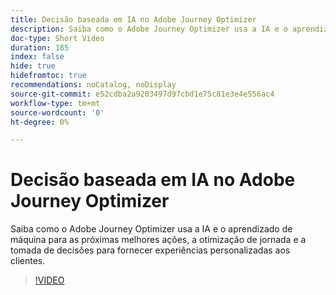 ```yaml
---
title: Decisão baseada em IA no Adobe Journey Optimizer
description: Saiba como o Adobe Journey Optimizer usa a IA e o aprendizado de máquina para as próximas melhores ações, a otimização de jornada e a tomada de decisões para fornecer experiências personalizadas aos clientes.
doc-type: Short Video
duration: 185
index: false
hide: true
hidefromtoc: true
recommendations: noCatalog, noDisplay
source-git-commit: e52cdba2a9203497d97cbd1e75c81e3e4e556ac4
workflow-type: tm+mt
source-wordcount: '0'
ht-degree: 0%

---
```



# Decisão baseada em IA no Adobe Journey Optimizer

Saiba como o Adobe Journey Optimizer usa a IA e o aprendizado de máquina para as próximas melhores ações, a otimização de jornada e a tomada de decisões para fornecer experiências personalizadas aos clientes.

<!-- 62_S520_3442520_184_aipowered-decisioning-in-adobe-journey-optimizer -->
>[!VIDEO](https://video.tv.adobe.com/v/3458219/?learn=on&enablevpops=true)
